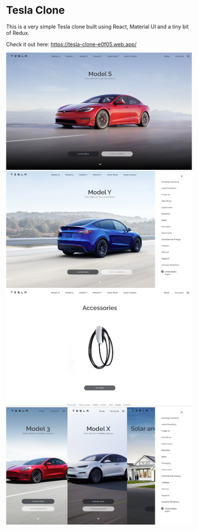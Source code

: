 # Tesla Clone

This is a very simple Tesla clone built using React, Material UI and a tiny bit of Redux.

Check it out here: https://tesla-clone-e0f05.web.app/

![models](https://github.com/chantaldesiree/tesla-clone/blob/main/public/images/screenshot-models.png)
![modely](https://github.com/chantaldesiree/tesla-clone/blob/main/public/images/screenshot-modely.png)
![accessories](https://github.com/chantaldesiree/tesla-clone/blob/main/public/images/screenshot-accessories.png)
![mobile](https://github.com/chantaldesiree/tesla-clone/blob/main/public/images/screenshot-mobile.png)
